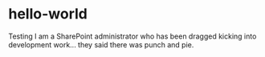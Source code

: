 # hello-world
Testing
I am a SharePoint administrator who has been dragged kicking into development work... they said there was punch and pie.
